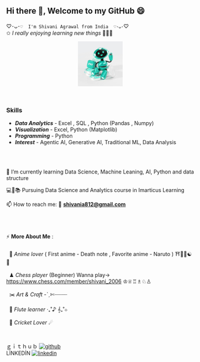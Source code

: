 ##  Hi there 👋, Welcome to my GitHub 😄

♡･ᴗ･`♡  I'm Shivani Agrawal from India  ♡･ᴗ･`♡  
✩ *I really enjoying learning new things* 💫🦋🧿  <p align="center">
  <img src="Robo_unsplash.jpg" alt="Hello_Robo" width="120" height="120" style="vertical-align:middle;margin:0px 50px">
</p>
<br/>


### **Skills**
* ***Data Analytics*** - Excel , SQL , Python (Pandas , Numpy)
* ***Visualization*** - Excel, Python (Matplotlib)
* ***Programming*** - Python
* ***Interest*** - Agentic AI, Generative AI, Traditional ML, Data Analysis
<br/>
<br/>


🌱 I’m currently learning Data Science, Machine Leaning, AI, Python and data structure <br />

💻🎀📚 Pursuing Data Science and Analytics course in Imarticus Learning <br />

📫 How to reach me:  📧 **shivania812@gmail.com** <br />

<br/>
<br/>

⚡ **More About Me** : <br /> 
<br/>
&#160;  🍿 *Anime lover* ( First anime - Death note , Favorite anime - Naruto )  ⛩️🌸🍥☯🍜 <br />
<br/>
&#160;  ♟ *Chess player* (Beginner) Wanna play-> https://www.chess.com/member/shivani_2006 ♔♕♖♗♘♙ <br /> 
<br/>
&#160;  ✂️ *Art & Craft* -ˋˏ✄┈┈┈┈<br />
<br/>
&#160;  🪈 *Flute learner* ‧₊˚♪ 𝄞₊˚⊹ <br /> 
<br/>
&#160;  🏏 *Cricket Lover*  ☄
<br/>

<br/>

ｇｉｔｈｕｂ [<img src='https://cdn.jsdelivr.net/npm/simple-icons@3.0.1/icons/github.svg' alt='github' height='40'>](https://github.com/shivani-data) <br />
LİNKEDİN [<img src='https://cdn.jsdelivr.net/npm/simple-icons@3.0.1/icons/linkedin.svg' alt='linkedin' height='40'>](https://www.linkedin.com/in/shivani-agrawal-74228a1a7//) 

